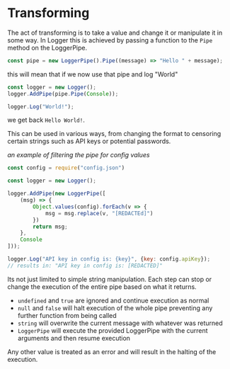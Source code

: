 # Transforming
The act of transforming is to take a value and change it or manipulate it in some way. In Logger this is achieved by passing a function to the `Pipe` method on the LoggerPipe.

```javascript
const pipe = new LoggerPipe().Pipe((message) => "Hello " + message);
```

this will mean that if we now use that pipe and log "World"    

```javascript
const logger = new Logger();
logger.AddPipe(pipe.Pipe(Console));

logger.Log("World!");
```
we get back `Hello World!`.

This can be used in various ways, from changing the format to censoring certain strings such as API keys or potential passwords.

*an example of filtering the pipe for config values*
```javascript
const config = require("config.json")

const logger = new Logger();

logger.AddPipe(new LoggerPipe([
    (msg) => {
        Object.values(config).forEach(v => {
            msg = msg.replace(v, "[REDACTEd]") 
        })
        return msg;
    },
    Console
]));

logger.Log("API key in config is: {key}", {key: config.apiKey});
// results in: "API key in config is: [REDACTED]"

```

Its not just limited to simple string manipulation. Each step can stop or change the execution of the entire pipe based on what it returns.

* `undefined` and  `true` are ignored and continue execution as normal
* `null` and `false` will halt execution of the whole pipe preventing any further function from being called
* `string` will overwrite the current message with whatever was returned
* `LoggerPipe` will execute the provided LoggerPipe with the current arguments and then resume execution

Any other value is treated as an error and will result in the halting of the execution.